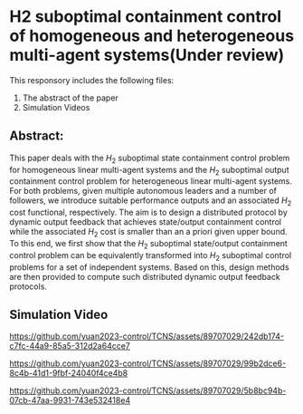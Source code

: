 # H2 suboptimal containment control of homogeneous and heterogeneous multi-agent systems(Under review)
This responsory includes the following files:
1. The abstract of the paper
2. Simulation Videos

## Abstract: 
This paper deals with the  $H_2$ suboptimal state containment control problem for homogeneous linear multi-agent systems and the $H_2$ suboptimal output containment control problem for heterogeneous linear multi-agent systems. For both problems, given multiple autonomous leaders and a number of followers, we introduce suitable performance outputs and an associated $H_2$ cost functional, respectively. The aim is to design a distributed protocol by dynamic output feedback that achieves state/output containment control while the associated $H_2$ cost is smaller than an a priori given upper bound. To this end, we first show that  the $H_2$ suboptimal state/output containment control problem can be equivalently transformed into $H_2$ suboptimal control problems for a set of independent systems. Based on this, design methods are then provided to compute such distributed dynamic output feedback protocols.

## Simulation Video


https://github.com/yuan2023-control/TCNS/assets/89707029/242db174-c7fc-44a9-85a5-312d2a64cce7



https://github.com/yuan2023-control/TCNS/assets/89707029/99b2dce6-8c4b-41d1-9fbf-24040f4ce4b8



https://github.com/yuan2023-control/TCNS/assets/89707029/5b8bc94b-07cb-47aa-9931-743e532418e4





